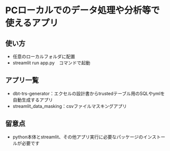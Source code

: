 # PCローカルでのデータ処理や分析等で使えるアプリ
## 使い方
- 任意のローカルフォルダに配置
- streamlit run app.py　コマンドで起動

## アプリ一覧
- dbt-trs-generator：エクセルの設計書からtrustedテーブル用のSQLやymlを自動生成するアプリ
- streamlit_data_masking：csvファイルマスキングアプリ

## 留意点
- python本体とstreamlit、その他アプリ実行に必要なパッケージのインストールが必要です 







